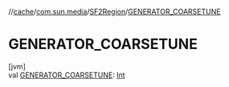 //[cache](../../../index.md)/[com.sun.media](../index.md)/[SF2Region](index.md)/[GENERATOR_COARSETUNE](-g-e-n-e-r-a-t-o-r_-c-o-a-r-s-e-t-u-n-e.md)

# GENERATOR_COARSETUNE

[jvm]\
val [GENERATOR_COARSETUNE](-g-e-n-e-r-a-t-o-r_-c-o-a-r-s-e-t-u-n-e.md): [Int](https://kotlinlang.org/api/latest/jvm/stdlib/kotlin/-int/index.html)
